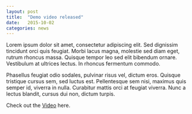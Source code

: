 ```yaml
---
layout: post
title:  "Demo video released"
date:   2015-10-02
categories: news
---
```


Lorem ipsum dolor sit amet, consectetur adipiscing elit. Sed dignissim tincidunt orci quis feugiat. 
Morbi lacus magna, molestie sed diam eget, rutrum rhoncus massa. 
Quisque tempor leo sed elit bibendum ornare. Vestibulum at ultrices lectus. 
In rhoncus fermentum commodo.

Phasellus feugiat odio sodales, pulvinar risus vel, dictum eros. Quisque tristique cursus sem, sed luctus est. 
Pellentesque sem nisi, maximus quis semper id, viverra in nulla. 
Curabitur mattis orci at feugiat viverra. Nunc a lectus blandit, cursus dui non, dictum turpis.

Check out the [Video][video-url] here. 

[video-url]:   http://youtube.com